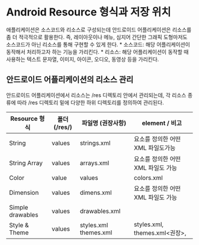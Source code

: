 # Android Resource 형식과 저장 위치 
애플리케이션은 소스코드와 리소스로 구성되는데  안드로이드 어플리케이션은 리소스를 좀 더 적극적으로 활용한다. 즉, 레이아웃이나 메뉴, 심지어 간단한 그래픽 도형마저도 소스코드가 아닌 리소스를 통해 구현할 수 있게 한다.
	* 소스코드: 해당 어플리케이션이 동작해서 처리하고자 하는 기능을 가리킨다.
	* 리소스: 해당 어플리케이션이 동작할 때 사용하는 텍스트 문자열, 이미지, 아이콘, 오디오, 동영상 등을 가리킨다. 

## 안드로이드 어플리케이션의 리소스 관리
안드로이드 어플리케이션에서 리소스는 /res 디렉토리 안에서 관리되는데, 각 리소스 종류에 따라 /res 디렉토리 밑에 다양한 하위 디렉토리를 정의하여 관리된다.

Resource 형식 | 폴더(/res/) | 파일명 (권장사항) | element / 비고
-------------|------------|--------------|-------------
String | values | strings.xml |  <string> 요소를 정의한 어떤 XML 파일도가능 
String Array | values | arrays.xml |  <string-array> 요소를 정의한 어떤 XML 파일도 가능 
Color | value | values | colors.xml |  <color> 요소를 정의한 어떤 XML 파일도 가능 
Dimension | values | dimens.xml | <dimen> 요소를 정의한 어떤 XML 파일도 가능 
Simple drawables | values | drawables.xml | <drawable>
Style & Theme | values | styles.xml themes.xml | styles.xml, themes.xml<권장>, <style> 요소를 정의한 어떤 XML 파일도 가능 
Bitmap graphics | drawable | *.png, *.jpg, *.xml | png, jpg, gif 등 각종 이미지 파일, 도형을 정의한 XML 파일 
Animations |  anim | *.xml | <set> 루트 요소 밑에 <alpha>, <scale>, <translate>, <rotate> 등을 정의한 어떤 XML 파일도 가능 
Menu | menu | *.menu |  <menu> 루트 요소 밑에 <item>, <group> 등을 정의한 어떤 XML 파일도 가능 
XML | xml | *.xml | 개발자 임의로 정의하는 모든 XML 파일 
Raw file | raw | *.mp3, *.mp4, *.txt | mp3, mpg, txt, exe 등 각종 원본 파일 
Layout | layout | .xml | main.xml 이 일반적으로 첫 화면에 대한 레이아웃을 정의한 XML 파일이며, 각 화면 별로 레이아웃을 개별 XML로 정의 가능 


## 기본 res(리소스) 정의 및 사용법
문자열, 문자열 배열, 색상, 크기 같은 단순 리소스 정보들은 모두 /res/values 디렉토리 밑에 XML 파일로 정의
<resource> 루트 요소 밑으로 각각의 리소스를 정의

### 문자열 리소스
	* 문자열 리소스는 /res/values 디렉토리 밑에 strings.xml을 통해 관리된다.
	* 이 때 반드시 strings.xml일 필요는 없으며, <resources>를 루트 요소로 정의한 어떤 XML 파일이어도 상관없으나 XML 리소스 파일은 반드시 /res/values 디렉토리에 있어야 한다.
	* 문자열 리소스를 정의하기 위한 XML 요소는 <string> 이다.
	* 문자열 이름: name 속성 지정 / 안드로이드 어플리케이션 내에서 전역 변수처럼 사용되므로, 식별자로써 역할을 할 수 있게 고유해야 한다.
	* 문자열 값: <string> 요소의 내용으로 지정


#### 1. string
[resource]
``` xml
<string name="category1">도서</string>
<string name="category2">음반</string>
```

[use]
``` java
String myResourceString = getResources().getString(R.string.category1); 
```


### 2. 문자열 배열 리소스
	* 문자열 배열 리소스는 /res/values/ 디렉토리 밑에 arrays.xml을 통해 관리된다. 
	* 이 때 반드시 arrays.xml일 필요는 없으며, <resources>를 루트 요소로 정의한 어떤 XML 파일이어도 상관없으나 XML 리소스 파일은 반드시 /res/values 디렉토리에 있어야 한다. 
	* 문자열 리소스를 정의하기 위한 XML 요소는 <string-array> 이다
	* 문자열 배열 이름: name 속성 지정, 안드로이드 어플리케이션 내에서 전역 변수처럼 사용되므로, 식별자로써 역할을 할 수 있게 고유해야 한다.
	* 문자열 배열의 각 문자열 값: <string-array> 밑에 <item>들로 지정


#### 2. string-array
[resource]
``` xml
 <string-array name="fruits">
        <item>사과</item>
        <item>오렌지</item>
        <item>수박</item>
 </string-array> 
 <string-array name="coworker">
        <item>@string/name1</item>
        <item>@string/name2</item>
        <item>@string/name3</item>
 </string-array>
```

[use]
``` java
String[] aGreens = getResources().getStringArray(R.array.fruits);
```

### 3. 색상 리소스
	* 색상 리소스는 /res/values 디렉토리 밑에 colors.xml을 통해 관리된다.
	* 이 때 반드시 colors.xml일 필요는 없으며, <resources>를 루트 요소로 정의한 어떤 XML 파일이어도 상관없으나 XML 리소스 파일은 반드시 /res/values 	디렉토리에 있어야 한다.
	* 색상 리소스를 정의하기 위한 XML 요소는 <color> 이다.
	* 색상 이름: name 속성 지정, 안드로이드 어플리케이션 내에서 전역 변수처럼 사용되므로, 식별자로써 역할을 할 수 있게 고유해야 한다.
	* 색상 값: <color> 요소의 내용으로 지정, 비트 수 와 알파(투명도) 여부에 따라서 다음과 같이 네 가지 형태로 정의된다. (각각의 색상을 결정하는 인자 값은 16진수로 정의된다.)

색상 예)
#RGB               ex> #F00, 12비트 빨강
#ARGB             ex> #8F00, 12비트 투명도 50% 빨강
#RRGGBB         ex> #FF0000, 24비트 빨강
#AARRGGBB     ex> #80FF0000, 24비트 투명도 50% 빨강 

#### 3. color

[resource]
``` xml
<color name="backgroundColor">#ff0000</color>
```

[use]
``` java
int myBackColor = getResources().getColor(R.color.backgroundColor);
```

### 4. 크기 리소스
	* 크기 리소스는 /res/values 디렉토리 밑에 dimens.xml 을 통해 관리된다.
	* 이 때 반드시 dimens.xml일 필요는 없으며, <resources>를 루트 요소로 정의한 어떤 XML 파일이어도 상관없으나 XML 리소스 파일은 반드시 /res/values/ 디렉토리에 있어야 한다.
	* 크기 리소스를 정의하기 위한 XML 요소는 <dimen> 이다.
	* 크기 이름: name 속성 지정, 안드로이드 어플리케이션 내에서 전역 변수처럼 사용되므로, 식별자로써 역할을 할 수 있게 고유해야 한다.
	* 크기 값: <dimen> 요소의 내용으로 지정, 다양한 크기 단위들에 따라 크게 여섯 가지 형태로 정의된다.
단위 | 설명 | 단위 접미사 | 예시 
----|-----|---------|-----
픽셀 | 실제 화면 픽셀 | px | 24px
인치 | 물리적 길이 | in | 4in
밀리미터 | 물리적 길이 | mm | 2mm
포인트 | 글자 크기 단위 | pt | 12pt
밀도 독립적 픽셀 | 160dpi 화면을 기준으로 한 픽섹 | db | 1db
축척 독립적 픽셀 | 가변 글꼴 표시에 최적인 픽셀 | sp | 12sp


#### 4. dimension (크기)
[resource]
``` xml
<dimen name="menuTextSize">18pt</dimen>
```

[use]
``` java
float textSize = getResources().getDimension(R.dimen.menuTextSize);
``` 

### 5. 이미지 리소스
	* 이미지 파일들은 /res/drawable 디렉토리 밑에서 관리된다.
	* 이미지 파일을 해당 안드로이드 어플리케이션의 리소스에 등록하려면 단순히 /res/drawable 디렉토리에 추가하기만 하면 된다

이미지 형식 | 설명 | 확장자
---------|-----|--------
PNG(Portable Network Graphics) | 권장됨.(무손실) | .png 
9-patch PNG | 권장됨.(무손실) | .9.png 
JPG(Joint Photographic Experts Group) | 권장되지 않음.(유손실) | .jpg, jpeg 
GIF(Graphics Interchange Format) | 사용하지 않는 것을 권장함. | .gif 

* 9-patch PNG
이미지를 아홉 조각으로 나눠서 해당 이미지를 확대, 축소할 때 각 조각 별로 비례 여부와 방향이 다르도록 설정된 이미지임.
이는 안드로이드 고유의 이미지 형식으로, draw9patch 라는 툴(안드로이드 SDK 내/tools 디렉토리에 존재)을 사용하여 PNG 파일을 9-patch PNG로 변환할 수 있다.



### 5. drawable

1) 
[resource]
``` xml
<drawable name="redRect">#F00</drawable>
```

[use]

``` java
ColorDrawable myDraw = (ColorDrawable)getResources().getDrawable(R.drawable.redRect);
``` 

2)
[resource]
/res/drawable/egg.png

[use]

``` java
ImageView eggImage = (ImageView)findViewById(R.id.ImageView01);
eggImage.setImageResource(R.drawable.egg);
``` 

### 6. XML 파일 res(리소스)
개발자가 정의한 임의의 커스텀 XML 파일을 안드로이드 어플리케이션의 리소스로 포함시킬 수 있다. 이와 같은 XML 파일들은 /res/xml 디렉토리 밑에서 관리된다. XML 파일을 해당 안드로이드 어플리케이션의 리소스에 등록하려면 단순히 /res/xml 디렉토리에 추가하기만 하면 된다.

### 7. 기타 원본 파일 res(리소스)
안드로이드 어플리케이션의 리소스 : mp3, txt 등 각종 원본 파일 /res/raw 디렉토리 밑에서 관리된다. 원본파일을 해당 안드로이드 어플리케이션의 리소스에 등록하려면 /res/raw/ 디렉토리에 추가하기만 하면 된다. 기타 원본파일 리소스의 용도 : 안드로이드 어플리케이션의 사운드나 배경음악 등을 위한 오디오 파일들을 저장하는 리소스로 사용된다.

### 8. 멀티 리소스 관리
동일한 리소스를 다양한 언어, 지역, 모바일 기기의 특성에 따라 분리하여 관리하는 방법. 각 리소스 디렉토리 이름에 한정자 추가 기능 -> 언어와 지역, 다양한 모바일 기기의 구성 등에 따라 리소스를 분리하여 관리할 수 있도록 한다. 다양한 어플리케이션 구동 환경에 따라 적합한 리소스를 적용할 수 있게 하여, 한드로이드 어플리케이션의 유연성 및 확장성을 강화시킨다.	
	* 언어와 지역에 따른 리소스 관리 : 안드로이드 어플리케이션의 현지화(Localization)을 용이하게 한다.

항목 | 한정자 | 설명 | 예제
-----|------|-----|-----
언어 | ko, en, fr, es, zh, ja, de 등 | ISO 639-1에서 정의한 두글자 언어 코드 | /res/values-en (영어에 대한 리소스 관리) /res/drawable-ko (한국어에 대한 리소스 관리)
지역 | rKR, rUS, rGB, rFR, rES, rCN, rJP, rDE 등 | ISO-3166-1-alpha-2 에서 정의한 두글자 지역 코드, 소문자 "r"을 맨 앞에 붙여야 한다. | /res/values-zh-rCN (중국어, 중국에 대한 리소스 관리) /res/values-en-rGB (영어, 영국에 대한 리소스 관리) 

	* 모바일 기기의 특성에 따른 리소스 관리 : 안드로이드 어플리케이션을 모바일 기기의 특성에 따라 세밀하게 관리할 수 있다.

항목 | 한정자 | 설명 | 예제
-----|------|-----|----
화면크기 | small, normal, large | 저화질의 QVGA(=320*240) 화면, 중간 화질의 HVGA(=320*480/640*240) 화면, 중간 화질의 VGA(=640*480) 화면 | /res/drawable-large (VGA 화면에 대한 리소스 관리) 
화면비율 | long, normal | W급(WQVGA, WVGA, FWVGA 등) 긴 화면, 일반 (QVGA, HVGA, VGA 등) 화면 | /res/drawable-long (W급 긴 화면에 대한 리소스 관리) 
화면 방향 | port, land, square | 세로모드, 가로모드, 정사각형 화면 | /res/drawable-port (세로 모드에 대한 리소스 관리) 
독(Dock) 모드 | car, desk | 차 독에 연결, 데스크 독에 연결 | /res/drawable-port/desk (세로 모드로 데스크 독에 연결 할 때에 대한 리소스 관리) 
나이트 모드 | night, notnight | 밤, 낮 | /res/drawable-night (밤에 사용할 수 있는 리소스 관리) 
화면 화질 | ldpi, mdpi, hdpi, nodpi | 저화질 120dpi, 중간 화질 160dpi, 고화질 240dpi, 모바일 기기의 화질에 맞추지 않음 | /res/drawable-hdpi (고화질 이미지에 대한 리소스 관리), /res/drawable-port-Idpi (세로 모드 저화질 이미지에 대한 리소스 관리) 
터치스크린 종류 | notouch, stylus, finger | 터치 스크린 없음, 스타일러스 전용 저항막 방식 터치 스크린, 일반 터치 스크린 | /res/values-port-finger (세로 모드 터치스크린에 대한 리소스 관리)
키보드 모드 | keysexposed, keyshidden, keyssoft | 사용할 수 있도록 키보드가 나타나 있음, 하드웨어 키보드가 있지만 숨겨져 있음, 소프트웨어 키보드 | /res/drawable-keysoft (소프트웨어 키보드에 대한 리소스 관리)
기본 텍스트 입력 방법  | nokeys, qwerty, 12key | 키보드 없음, 퀴티 키보드, 숫자키 키보드 | /res/values-port-notouch-12key (터치스크린이 아닌 세로 모드 화면과 숫자키 키보드에 대한 리소스 관리)
내비게이션 키 | navexposed, navhidden | 내비게이션 키 이용 가능, 내비게이션 키 이용 불가 |/res/values-port-navexposed (세로 모드 화면과 내비케이션 키 이용 가능할 때에 대한 리소스 관리) 
기본 비 터치스크린 내비게이션 방법 | nonav, dpad, trackball, wheel | 내비게이션 방법 없음, 방향 키, 트랙볼, 스크롤 휠 | /res/values-wheel (스크롤 휠 내비게이션에 대한 리소스 관리) 
플랫폼 버전 (API 레벨) | v8, v7, v4등 | 안드로이드 플랫폼 버전, 소문자 "v"을 맨 앞에 붙여야함. Android 2.2 API Level : 8 /Android 2.1 API Level : 7 | /res/values-v4 (안드로이드 플랫폼 1.6에 대한 리소스 관리) 

* 여러 가지 속성을 함께 고려해서 복잡한 멀티 리소스 관리 가능
여러 한정자를 리소스 디렉토리에 붙일 때는 앞에서 한정자들을 살펴봤던 순서대로 붙일 수 있다.

<잘못 정의된 리소스 디렉토리 이름>
/res/values-en-rUS-rGB-normal-v4 : 지역 한정자(rUS-rGB)가 두개나 정의됐다.
/res/drawable-notlong-PORT-ldpi : 한정자가 대문자(PORT)로 정의됐다.
/res/values-12key-kr : 한정자의 순서가 잘못 됐다. 기본 텍스트 입력 방법(12key)는 언어(kr) 뒤로 정의되어야 한다. 